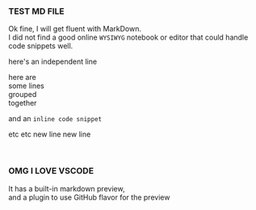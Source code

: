 ### TEST MD FILE  
Ok fine, I will get fluent with MarkDown.  
I did not find a good online `WYSIWYG` notebook or editor that could handle code snippets well.  
  
here's an independent line  
  
here are  
some lines  
grouped  
together  
  
and an `inline code snippet`  
  
etc etc new line new line  
<p>&nbsp;</p>  
  
  
### OMG I LOVE VSCODE  
  
It has a built-in markdown preview,  
and a plugin to use GitHub flavor for the preview